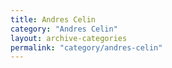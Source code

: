```yaml
---
title: Andres Celin
category: "Andres Celin"
layout: archive-categories
permalink: "category/andres-celin"
---
```

